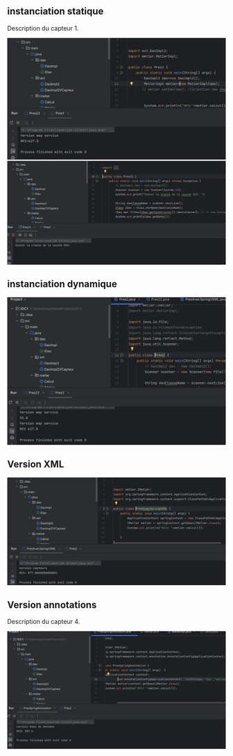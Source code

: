 <h2>instanciation statique</h2>
<p>Description du capteur 1.</p>
    
    
   <img alt="Capture d&#39;écran du Capteur 1" src="captures/instanciation_statique.png"/>
   <img alt="Capture d&#39;écran du Capteur 1" src="captures/instanciation_st2.png"/>
<h2>instanciation dynamique</h2>

    
   

<img alt="Capture d&#39;écran du Capteur 1" src="captures/instanciation_dynamique.png"/>


<h2>Version XML</h2>
  
    
<img alt="Capture d&#39;écran du Capteur 1" src="captures/Version_XML.png"/>



<h2>Version annotations</h2>
<p>Description du capteur 4.</p>
   
<img alt="Capture d&#39;écran du Capteur 1" src="captures/versionAnnotation.png"/>




  
    

